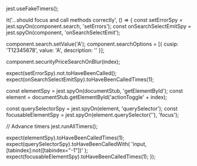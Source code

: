 jest.useFakeTimers();

it('...should focus and call methods correctly', () => {
  const setErrorSpy = jest.spyOn(component.search, 'setErrors');
  const onSearchSelectEmitSpy = jest.spyOn(component, 'onSearchSelectEmit');

  component.search.setValue('A');
  component.searchOptions = [{ cusip: 'T12345678', value: 'A', description: '' }];

  component.securityPriceSearchOnBlur(index);

  expect(setErrorSpy).not.toHaveBeenCalled();
  expect(onSearchSelectEmitSpy).toHaveBeenCalledTimes(1);

  const elementSpy = jest.spyOn(documentStub, 'getElementById');
  const element = documentStub.getElementById('actionToggle' + index);

  const querySelectorSpy = jest.spyOn(element, 'querySelector');
  const focusableElementSpy = jest.spyOn(element.querySelector(''), 'focus');

  // Advance timers
  jest.runAllTimers();

  expect(elementSpy).toHaveBeenCalledTimes(1);
  expect(querySelectorSpy).toHaveBeenCalledWith(
    'input, [tabindex]:not([tabindex="-1"])'
  );
  expect(focusableElementSpy).toHaveBeenCalledTimes(1);
});